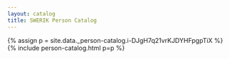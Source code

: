 ```yaml
---
layout: catalog
title: SWERIK Person Catalog
---
```

{% assign p = site.data._person-catalog.i-DJgH7q21vrKJDYHFpgpTiX %}
{% include person-catalog.html p=p %}

